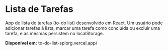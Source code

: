 # Lista de Tarefas

App de lista de tarefas (to-do list) desenvolvido em React. Um usuário pode adicionar tarefas à lista, marcar uma tarefa como concluída ou excluir uma tarefa, e as mesmas persistem no localStorage.

**Disponível em:** to-do-list-splorg.vercel.app/
